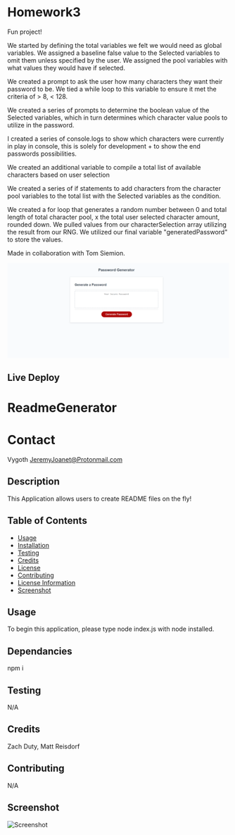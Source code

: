# Homework3
Fun project!

We started by defining the total variables we felt we would need as global variables.
We assigned a baseline false value to the Selected variables to omit them unless specified by the user.
We assigned the pool variables with what values they would have if selected.

We created a prompt to ask the user how many characters they want their password to be.
We tied a while loop to this variable to ensure it met the criteria of > 8, < 128.

We created a series of prompts to determine the boolean value of the Selected variables, which in turn determines which character value pools to utilize in the password.

I created a series of console.logs to show which characters were currently in play in console, this is solely for development + to show the end passwords possibilities.

We created an additional variable to compile a total list of available characters based on user selection

We created a series of if statements to add characters from the character pool variables to the total list with the Selected variables as the condition.

We created a for loop that generates a random number between 0 and total length of total character pool, x the total user selected character amount, rounded down. We pulled values from our characterSelection array utilizing the result from our RNG. We utilized our final variable "generatedPassword" to store the values.

Made in collaboration with Tom Siemion.

![screenshot](./Assets/Hw3-Screenshot.PNG)

## Live Deploy

# ReadmeGenerator

# Contact
Vygoth
JeremyJoanet@Protonmail.com

## Description
This Application allows users to create README files on the fly!

## Table of Contents
- [Usage](#Usage)
- [Installation](#Dependancies)
- [Testing](#Testing)
- [Credits](#Credits)
- [License](#License)
- [Contributing](#Contributing)
- [License Information](#LicenseInfo)
- [Screenshot](#Screenshot)

## Usage
To begin this application, please type node index.js with node installed.

## Dependancies
npm i

## Testing
N/A

## Credits
Zach Duty, Matt Reisdorf

## Contributing
N/A

## Screenshot
![Screenshot](./assets/img/screenshot.png)

